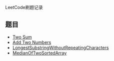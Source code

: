 LeetCode刷题记录

## 题目

- [Two Sum](https://github.com/Chunar5354/some_notes/blob/master/leetcode/problems/TwoSum.md)
- [Add Two Numbers](https://github.com/Chunar5354/some_notes/blob/master/leetcode/problems/AddTwoNumbers.md)
- [LongestSubstringWithoutRepeatingCharacters](https://github.com/Chunar5354/some_notes/blob/master/leetcode/problems/longestSubstringWithoutRepeatingCharacters.md)
- [MedianOfTwoSortedArray](https://github.com/Chunar5354/some_notes/blob/master/leetcode/problems/MedianOfTwoSortedArrays.md)
